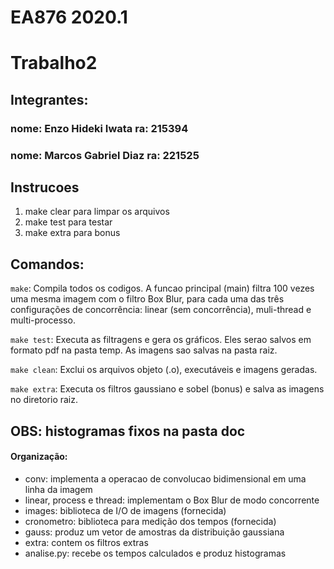 # EA876 2020.1
# Trabalho2

## Integrantes:
### nome: Enzo Hideki Iwata ra: 215394
### nome: Marcos Gabriel Diaz ra: 221525

## Instrucoes
1. make clear para limpar os arquivos
2. make test para testar
3. make extra para bonus

## Comandos:

```make```: Compila todos os codigos. A funcao principal (main) filtra 100 vezes uma mesma imagem com o filtro Box Blur, para cada uma das três configurações de concorrência: linear (sem concorrência), muli-thread e multi-processo.

```make test```: Executa as filtragens e gera os gráficos. Eles serao salvos em formato pdf na pasta temp. As imagens sao salvas na pasta raiz.

```make clean```: Exclui os arquivos objeto (.o),  executáveis e imagens geradas.

```make extra```: Executa os filtros gaussiano e sobel (bonus) e salva as imagens no diretorio raiz.

## OBS: histogramas fixos na pasta doc

#### Organização:
* conv: implementa a operacao de convolucao bidimensional em uma linha da imagem
* linear, process e thread: implementam o Box Blur de modo concorrente
* images: biblioteca de I/O de imagens (fornecida)
* cronometro: biblioteca para medição dos tempos (fornecida)
* gauss: produz um vetor de amostras da distribuição gaussiana 
* extra: contem os filtros extras
* analise.py: recebe os tempos calculados e produz histogramas

